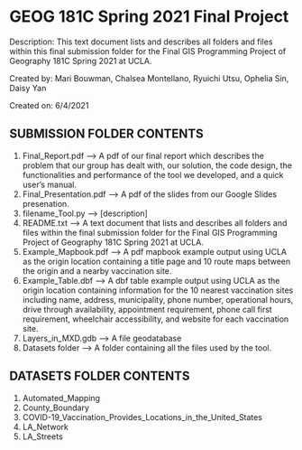 # GEOG 181C Spring 2021 Final Project
Description: This text document lists and describes all folders and files within this final submission folder for the Final GIS Programming Project of Geography 181C Spring 2021 at UCLA.

Created by: Mari Bouwman, Chalsea Montellano, Ryuichi Utsu, Ophelia Sin, Daisy Yan

Created on: 6/4/2021

## SUBMISSION FOLDER CONTENTS
1. Final_Report.pdf --> A pdf of our final report which describes the problem that our group has dealt with, our solution, the code design, the functionalities and performance of the tool we developed, and a quick user’s manual.
2. Final_Presentation.pdf --> A pdf of the slides from our Google Slides presenation.
3. filename_Tool.py --> [description]
4. README.txt --> A text document that lists and describes all folders and files within the final submission folder for the Final GIS Programming Project of Geography 181C Spring 2021 at UCLA.
5. Example_Mapbook.pdf --> A pdf mapbook example output using UCLA as the origin location containing a title page and 10 route maps between the origin and a nearby vaccination site.
6. Example_Table.dbf --> A dbf table example output using UCLA as the origin location containing information for the 10 nearest vaccination sites including name, address, municipality, phone number, operational hours, drive through availability, appointment requirement, phone call first requirement, wheelchair accessibility, and website for each vaccination site.
7. Layers_in_MXD.gdb --> A file geodatabase 
8. Datasets folder --> A folder containing all the files used by the tool.

## DATASETS FOLDER CONTENTS
1. Automated_Mapping
2. County_Boundary
3. COVID-19_Vaccination_Provides_Locations_in_the_United_States
4. LA_Network
5. LA_Streets

